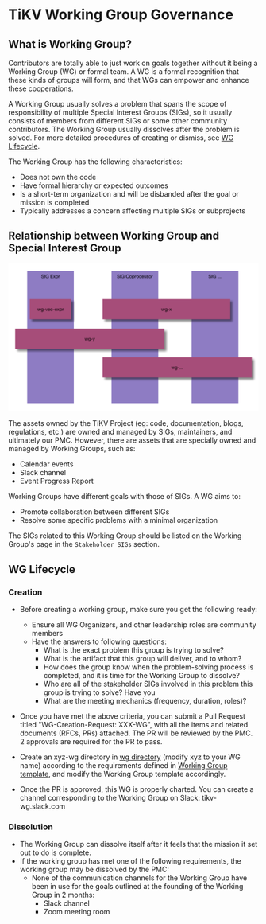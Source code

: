 # TiKV Working Group Governance

## What is Working Group?

Contributors are totally able to just work on goals together without it being a Working Group (WG) or formal team. A WG is a formal recognition that these kinds of groups will form, and that WGs can empower and enhance these cooperations.

A Working Group usually solves a problem that spans the scope of responsibility of multiple Special Interest Groups (SIGs), so it usually consists of members from different SIGs or some other community contributors. The Working Group usually dissolves after the problem is solved. For more detailed procedures of creating or dismiss, see [WG Lifecycle](#wg-lifecycle).

The Working Group has the following characteristics: 

* Does not own the code
* Have formal hierarchy or expected outcomes
* Is a short-term organization and will be disbanded after the goal or mission is completed
* Typically addresses a concern affecting multiple SIGs or subprojects

## Relationship between Working Group and Special Interest Group

![wg_sig_relationship](/media/governance/wg_sig_relationship.png)

The assets owned by the TiKV Project (eg: code, documentation, blogs, regulations, etc.) are owned and managed by SIGs, maintainers, and ultimately our PMC. However, there are assets that are specially owned and managed by Working Groups, such as:

* Calendar events
* Slack channel
* Event Progress Report

Working Groups have different goals with those of SIGs. A WG aims to:

* Promote collaboration between different SIGs
* Resolve some specific problems with a minimal organization

The SIGs related to this Working Group should be listed on the Working Group's page in the `Stakeholder SIGs` section. 

## WG Lifecycle 

### Creation

* Before creating a working group, make sure you get the following ready:
  * Ensure all WG Organizers, and other leadership roles are community members
  * Have the answers to following questions:
    * What is the exact problem this group is trying to solve?
    * What is the artifact that this group will deliver, and to whom?
    * How does the group know when the problem-solving process is completed, and it is time for the Working Group to dissolve?
    * Who are all of the stakeholder SIGs involved in this problem this group is trying to solve? Have you
    * What are the meeting mechanics (frequency, duration, roles)?
* Once you have met the above criteria, you can submit a Pull Request titled "WG-Creation-Request: XXX-WG", with all the items and related documents (RFCs, PRs) attached. The PR will be reviewed by the PMC. 2 approvals are required for the PR to pass.

* Create an xyz-wg directory in [wg directory](/wg) (modify xyz to your WG name) according to the requirements defined in [Working Group template](working-group-template.md), and modify the Working Group template accordingly.

* Once the PR is approved, this WG is properly charted. You can create a channel corresponding to the Working Group on Slack: tikv-wg.slack.com

### Dissolution

* The Working Group can dissolve itself after it feels that the mission it set out to do is complete.
* If the working group has met one of the following requirements, the working group may be dissolved by the PMC:
  * None of the communication channels for the Working Group have been in use for the goals outlined at the founding of the Working Group in 2 months:
    * Slack channel
    * Zoom meeting room
